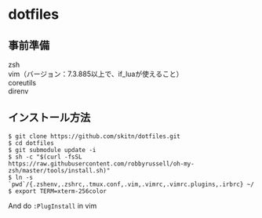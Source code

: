 dotfiles
====

事前準備
---------------------------------------
zsh  
vim（バージョン：7.3.885以上で、if_luaが使えること）   
coreutils  
direnv

インストール方法
---------------------------------------
```
$ git clone https://github.com/skitn/dotfiles.git  
$ cd dotfiles  
$ git submodule update -i  
$ sh -c "$(curl -fsSL https://raw.githubusercontent.com/robbyrussell/oh-my-zsh/master/tools/install.sh)"
$ ln -s `pwd`/{.zshenv,.zshrc,.tmux.conf,.vim,.vimrc,.vimrc.plugins,.irbrc} ~/
$ export TERM=xterm-256color 
```

And do `:PlugInstall` in vim
